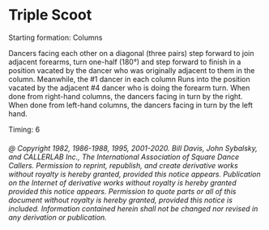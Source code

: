 
# Triple Scoot

Starting formation: Columns

Dancers facing each other on a diagonal (three pairs) step
forward to join adjacent forearms, turn one-half (180°) and step forward
to finish in a position vacated by the dancer who was originally adjacent to
them in the column. Meanwhile, the #1 dancer in each column Runs into the
position vacated by the adjacent #4 dancer who is doing the forearm turn. When
done from right-hand columns, the dancers facing in turn by the right. When done
from left-hand columns, the dancers facing in turn by the left hand.

Timing: 6

###### @ Copyright 1982, 1986-1988, 1995, 2001-2020. Bill Davis, John Sybalsky, and CALLERLAB Inc., The International Association of Square Dance Callers. Permission to reprint, republish, and create derivative works without royalty is hereby granted, provided this notice appears. Publication on the Internet of derivative works without royalty is hereby granted provided this notice appears. Permission to quote parts or all of this document without royalty is hereby granted, provided this notice is included. Information contained herein shall not be changed nor revised in any derivation or publication.

